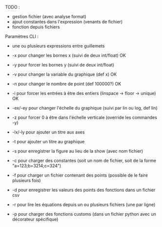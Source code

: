 TODO :

 - gestion fichier (avec analyse format)
 - ajout constantes dans l'expression (venants de fichier)
 - fonction depuis fichiers

Paramètres CLI :
 - une ou plusieurs expressions entre guillemets
 - -x pour changer les bornes x (suivi de deux int/float) OK
 - -y pour forcer les bornes y (suivi de deux int/float)
 - -v pour changer la variable du graphique (def x) OK
 - -n pour changer le nombre de point (def 100000?) OK
 - -i pour forcer les entrées à être des entiers (linspace -> floor -> unique) OK
 - -ex/-ey pour changer l'échelle du graphique (suivi par lin ou log, def lin)
 - -z pour forcer 0 à être dans l'échelle verticale (override les commandes -y)

 - -lx/-ly pour ajouter un titre aux axes
 - -t pour ajouter un titre au graphique

 - -s pour enregistrer la figure au lieu de la show (avec nom fichier)
 - -c pour charger des constantes (soit un nom de fichier, soit de la forme "a=123;b=3214;c=324")
 - -f pour charger un fichier contenant des points (possible de le faire plusieurs fois)
 - -d pour enregistrer les valeurs des points des fonctions dans un fichier csv
 - -r pour lire les équations depuis un ou plusieurs fichiers (une par ligne)
 - -p pour charger des fonctions customs (dans un fichier python avec un décorateur spécifique)

